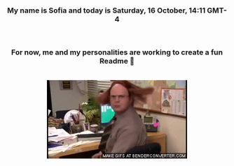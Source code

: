 


<div align="center">
<h3 >My name is Sofia and today is Saturday, 16 October, 14:11 GMT-4</h3><br>
<h3 >For now, me and my personalities are working to create a fun Readme 👋
</h3><br>
<img src='img/dwight.gif' alt='working...'/>
</div>
